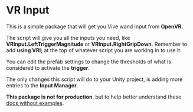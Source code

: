 # VR Input

This is a simple package that will get you Vive wand input from **OpenVR**.



The script will give you all the inputs you need, like **VRInput.LeftTriggerMagnitude** or **VRInput.RightGripDown**.
Remember to add **using VRI;** at the top of whatever script you are working in to use it.

You can edit the prefab settings to change the thresholds of what is considered to activate the **trigger**.

The only changes this script will do to your Unity project, is adding more entries to the **Input Manager**.

**This package is not for production**, but to help better understand these [docs without examples](https://docs.unity3d.com/Manual/OpenVRControllers.html).
